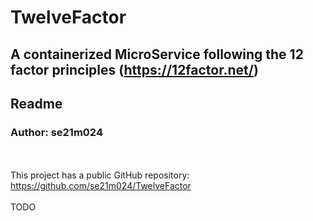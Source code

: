 # TwelveFactor
## A containerized MicroService following the 12 factor principles (https://12factor.net/)
## Readme
### Author: se21m024
<br/><br/>
This project has a public GitHub repository:
https://github.com/se21m024/TwelveFactor
<br/><br/>
TODO